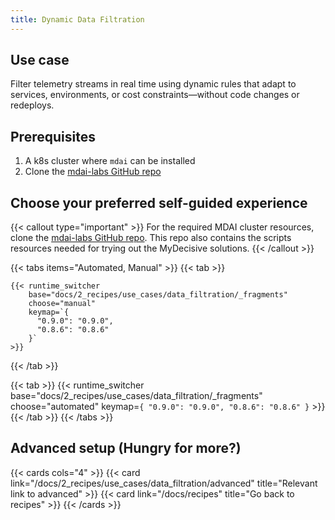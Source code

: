 ```yaml
---
title: Dynamic Data Filtration
---
```


## Use case

Filter telemetry streams in real time using dynamic rules that adapt to services, environments, or cost constraints—without code changes or redeploys.

## Prerequisites

1. A k8s cluster where `mdai` can be installed
2. Clone the [mdai-labs GitHub repo](https://github.com/DecisiveAI/mdai-labs)

## Choose your preferred self-guided experience

{{< callout type="important" >}}
  For the required MDAI cluster resources, clone the [mdai-labs GitHub repo](https://github.com/DecisiveAI/mdai-labs). This repo also contains the scripts resources needed for trying out the MyDecisive solutions.
{{< /callout >}}

{{< tabs items="Automated, Manual" >}}
  {{< tab >}}

    {{< runtime_switcher
        base="docs/2_recipes/use_cases/data_filtration/_fragments"
        choose="manual"
        keymap=`{
          "0.9.0": "0.9.0",
          "0.8.6": "0.8.6"
        }`
    >}}
  {{< /tab >}}

  {{< tab >}}
    {{< runtime_switcher
        base="docs/2_recipes/use_cases/data_filtration/_fragments"
        choose="automated"
        keymap=`{
          "0.9.0": "0.9.0",
          "0.8.6": "0.8.6"
        }`
    >}}
  {{< /tab >}}
{{< /tabs >}}


## Advanced setup (Hungry for more?)

{{< cards cols="4" >}}
  {{< card link="/docs/2_recipes/use_cases/data_filtration/advanced" title="Relevant link to advanced" >}}
  {{< card link="/docs/recipes" title="Go back to recipes" >}}
{{< /cards >}}

